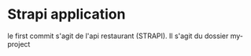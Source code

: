 # Strapi application
le first commit s'agit de l'api restaurant (STRAPI).
Il s'agit du dossier my-project
